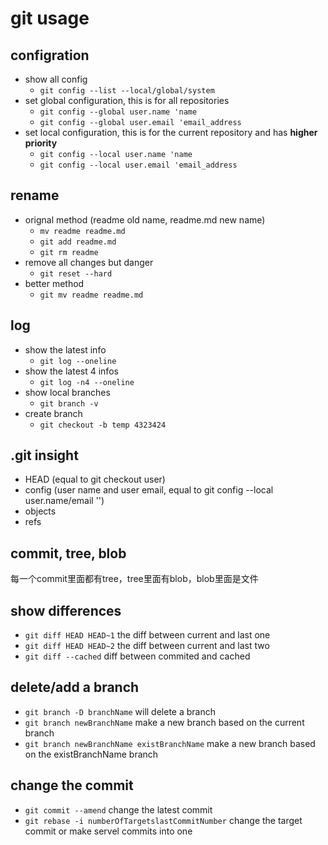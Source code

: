 # git usage
## configration
 - show all config 
   - `git config --list --local/global/system` 
 - set global configuration, this is for all repositories
   - `git config --global user.name 'name` 
   - `git config --global user.email 'email_address`
 - set local configuration, this is for the current repository and has **higher priority**
   - `git config --local user.name 'name` 
   - `git config --local user.email 'email_address`
## rename
- orignal method (readme old name, readme.md new name)
    - `mv readme readme.md`
    - `git add readme.md`
    - `git rm readme`
-  remove all changes but danger 
   -  `git reset --hard` 
-  better method
   -  `git mv readme readme.md`
## log
- show the latest info
  - `git log --oneline`
- show the latest 4 infos
  - `git log -n4 --oneline`
- show local branches
  - `git branch -v`
- create branch
  - `git checkout -b temp 4323424` 
## .git insight
- HEAD (equal to git checkout user)
- config (user name and user email, equal to git config --local user.name/email '')
- objects
- refs
## commit, tree, blob
每一个commit里面都有tree，tree里面有blob，blob里面是文件
## show differences
- `git diff HEAD HEAD~1` the diff between current and last one
- `git diff HEAD HEAD~2` the diff between current and last two
- `git diff --cached` diff between commited and cached 
## delete/add a branch
- `git branch -D branchName` will delete a branch
- `git branch newBranchName` make a new branch based on the current branch
- `git branch newBranchName existBranchName` make a new branch based on the existBranchName branch
## change the commit
- `git commit --amend` change the latest commit
- `git rebase -i numberOfTargetslastCommitNumber` change the target commit or make servel commits into one
  
